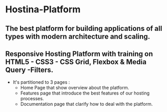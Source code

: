 # Hostina-Platform
## The best platform for building applications of all types with modern architecture and scaling.

## Responsive Hosting Platform with training on HTML5 - CSS3 - CSS Grid, Flexbox & Media Query -Filters.

- It's partitioned to 3 pages :
    - Home Page that show overview about the platform.
    - Features page that introduce the best features of our hosting processes.
    - Documentation page that clarify how to deal with the platform.
